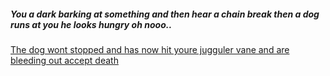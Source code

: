 ##### You a dark barking at something and then hear a chain break then a dog runs at you he looks hungry oh nooo..
[The dog wont stopped and has now hit youre jugguler vane and are bleeding out accept death](directions/wakeup.md)